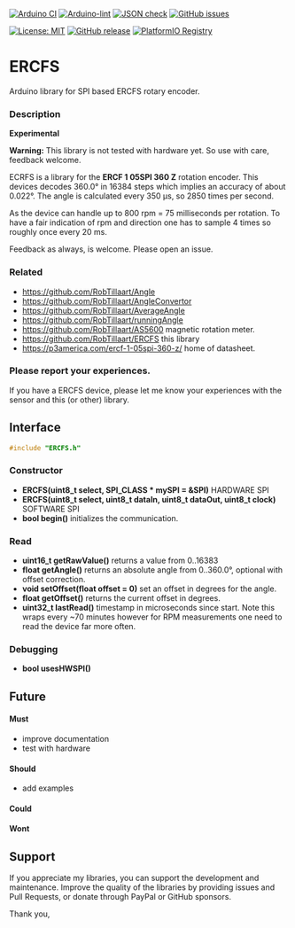 
[![Arduino CI](https://github.com/RobTillaart/ERCFS/workflows/Arduino%20CI/badge.svg)](https://github.com/marketplace/actions/arduino_ci)
[![Arduino-lint](https://github.com/RobTillaart/ERCFS/actions/workflows/arduino-lint.yml/badge.svg)](https://github.com/RobTillaart/ERCFS/actions/workflows/arduino-lint.yml)
[![JSON check](https://github.com/RobTillaart/ERCFS/actions/workflows/jsoncheck.yml/badge.svg)](https://github.com/RobTillaart/ERCFS/actions/workflows/jsoncheck.yml)
[![GitHub issues](https://img.shields.io/github/issues/RobTillaart/ERCFS.svg)](https://github.com/RobTillaart/ERCFS/issues)

[![License: MIT](https://img.shields.io/badge/license-MIT-green.svg)](https://github.com/RobTillaart/ERCFS/blob/master/LICENSE)
[![GitHub release](https://img.shields.io/github/release/RobTillaart/ERCFS.svg?maxAge=3600)](https://github.com/RobTillaart/ERCFS/releases)
[![PlatformIO Registry](https://badges.registry.platformio.org/packages/robtillaart/library/ERCFS.svg)](https://registry.platformio.org/libraries/robtillaart/ERCFS)


# ERCFS

Arduino library for SPI based ERCFS rotary encoder.


### Description

**Experimental**

**Warning:** This library is not tested with hardware yet. 
So use with care, feedback welcome.

ECRFS is a library for the **ERCF 1 05SPI 360 Z** rotation encoder.
This devices decodes 360.0° in 16384 steps which implies an accuracy
of about 0.022°.
The angle is calculated every 350 μs, so 2850 times per second.

As the device can handle up to 800 rpm = 75 milliseconds per rotation.
To have a fair indication of rpm and direction one has to sample 
4 times so roughly once every 20 ms.


Feedback as always, is welcome. Please open an issue.


### Related

- https://github.com/RobTillaart/Angle
- https://github.com/RobTillaart/AngleConvertor
- https://github.com/RobTillaart/AverageAngle
- https://github.com/RobTillaart/runningAngle
- https://github.com/RobTillaart/AS5600 magnetic rotation meter.
- https://github.com/RobTillaart/ERCFS this library
- https://p3america.com/ercf-1-05spi-360-z/ home of datasheet.


### Please report your experiences.

If you have a ERCFS device, please let me know your experiences
with the sensor and this (or other) library.


## Interface

```cpp
#include "ERCFS.h"
```

### Constructor

- **ERCFS(uint8_t select, __SPI_CLASS__ \* mySPI = &SPI)** HARDWARE SPI
- **ERCFS(uint8_t select, uint8_t dataIn, uint8_t dataOut, uint8_t clock)** SOFTWARE SPI
- **bool begin()** initializes the communication.


### Read

- **uint16_t getRawValue()** returns a value from 0..16383
- **float getAngle()** returns an absolute angle from 0..360.0°, optional
with offset correction.
- **void setOffset(float offset = 0)** set an offset in degrees for the angle.
- **float getOffset()** returns the current offset in degrees.
- **uint32_t lastRead()** timestamp in microseconds since start.
Note this wraps every ~70 minutes however for RPM measurements one
need to read the device far more often.


### Debugging

- **bool usesHWSPI()**


## Future

#### Must

- improve documentation
- test with hardware

#### Should

- add examples

#### Could


#### Wont


## Support

If you appreciate my libraries, you can support the development and maintenance.
Improve the quality of the libraries by providing issues and Pull Requests, or
donate through PayPal or GitHub sponsors.

Thank you,

